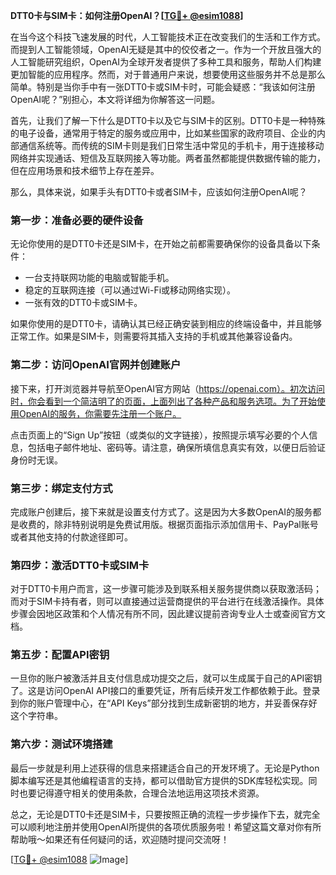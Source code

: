 **DTT0卡与SIM卡：如何注册OpenAI？[[TG💪+ @esim1088](https://t.me/s/esim1088)]**

在当今这个科技飞速发展的时代，人工智能技术正在改变我们的生活和工作方式。而提到人工智能领域，OpenAI无疑是其中的佼佼者之一。作为一个开放且强大的人工智能研究组织，OpenAI为全球开发者提供了多种工具和服务，帮助人们构建更加智能的应用程序。然而，对于普通用户来说，想要使用这些服务并不总是那么简单。特别是当你手中有一张DTT0卡或SIM卡时，可能会疑惑：“我该如何注册OpenAI呢？”别担心，本文将详细为你解答这一问题。

首先，让我们了解一下什么是DTT0卡以及它与SIM卡的区别。DTT0卡是一种特殊的电子设备，通常用于特定的服务或应用中，比如某些国家的政府项目、企业的内部通信系统等。而传统的SIM卡则是我们日常生活中常见的手机卡，用于连接移动网络并实现通话、短信及互联网接入等功能。两者虽然都能提供数据传输的能力，但在应用场景和技术细节上存在差异。

那么，具体来说，如果手头有DTT0卡或者SIM卡，应该如何注册OpenAI呢？

### 第一步：准备必要的硬件设备

无论你使用的是DTT0卡还是SIM卡，在开始之前都需要确保你的设备具备以下条件：
- 一台支持联网功能的电脑或智能手机。
- 稳定的互联网连接（可以通过Wi-Fi或移动网络实现）。
- 一张有效的DTT0卡或SIM卡。

如果你使用的是DTT0卡，请确认其已经正确安装到相应的终端设备中，并且能够正常工作。如果是SIM卡，则需要将其插入支持的手机或其他兼容设备内。

### 第二步：访问OpenAI官网并创建账户

接下来，打开浏览器并导航至OpenAI官方网站（https://openai.com）。初次访问时，你会看到一个简洁明了的页面，上面列出了各种产品和服务选项。为了开始使用OpenAI的服务，你需要先注册一个账户。

点击页面上的“Sign Up”按钮（或类似的文字链接），按照提示填写必要的个人信息，包括电子邮件地址、密码等。请注意，确保所填信息真实有效，以便日后验证身份时无误。

### 第三步：绑定支付方式

完成账户创建后，接下来就是设置支付方式了。这是因为大多数OpenAI的服务都是收费的，除非特别说明是免费试用版。根据页面指示添加信用卡、PayPal账号或者其他支持的付款途径即可。

### 第四步：激活DTT0卡或SIM卡

对于DTT0卡用户而言，这一步骤可能涉及到联系相关服务提供商以获取激活码；而对于SIM卡持有者，则可以直接通过运营商提供的平台进行在线激活操作。具体步骤会因地区政策和个人情况有所不同，因此建议提前咨询专业人士或查阅官方文档。

### 第五步：配置API密钥

一旦你的账户被激活并且支付信息成功提交之后，就可以生成属于自己的API密钥了。这是访问OpenAI API接口的重要凭证，所有后续开发工作都依赖于此。登录到你的账户管理中心，在“API Keys”部分找到生成新密钥的地方，并妥善保存好这个字符串。

### 第六步：测试环境搭建

最后一步就是利用上述获得的信息来搭建适合自己的开发环境了。无论是Python脚本编写还是其他编程语言的支持，都可以借助官方提供的SDK库轻松实现。同时也要记得遵守相关的使用条款，合理合法地运用这项技术资源。

总之，无论是DTT0卡还是SIM卡，只要按照正确的流程一步步操作下去，就完全可以顺利地注册并使用OpenAI所提供的各项优质服务啦！希望这篇文章对你有所帮助哦～如果还有任何疑问的话，欢迎随时提问交流呀！

[[TG💪+ @esim1088](https://t.me/s/esim1088) ![Image](https://i.postimg.cc/4NQfJmqS/Snipaste-2025-05-13-00-14-12.png)]